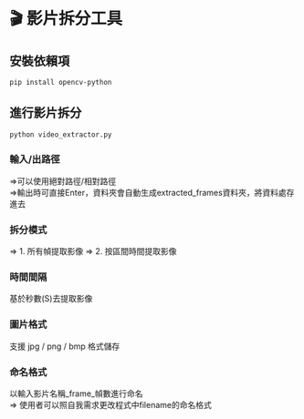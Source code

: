 # 🎬 影片拆分工具
## 安裝依賴項
```bash
pip install opencv-python
```
## 進行影片拆分
```bash
python video_extractor.py
```
### 輸入/出路徑  
=>可以使用絕對路徑/相對路徑  
=>輸出時可直接Enter，資料夾會自動生成extracted_frames資料夾，將資料處存進去
### 拆分模式
=> 1. 所有幀提取影像
=> 2. 按區間時間提取影像
### 時間間隔
基於秒數(S)去提取影像
### 圖片格式
支援 jpg / png / bmp 格式儲存
### 命名格式
以輸入影片名稱_frame_幀數進行命名  
=> 使用者可以照自我需求更改程式中filename的命名格式
